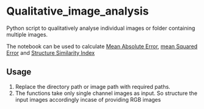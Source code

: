 # Qualitative_image_analysis
Python script to qualitatively analyse individual images or folder containing multiple images.

The notebook can be used to calculate [Mean Absolute Error](https://scikit-learn.org/stable/modules/generated/sklearn.metrics.mean_absolute_error.html), [mean Squared Error](https://scikit-learn.org/stable/modules/generated/sklearn.metrics.mean_squared_error.html) and [Structure Similarity Index](https://scikit-image.org/docs/dev/auto_examples/transform/plot_ssim.html)

## Usage

1. Replace the directory path or image path with required paths. 
2. The functions take only single channel images as input. So structure the input images accordingly incase of providing RGB images 
